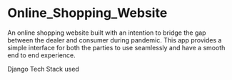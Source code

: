# Online_Shopping_Website
An online shopping website built with an intention to bridge the gap between the dealer and consumer during pandemic. 
This app provides a simple interface for both the parties to use seamlessly and have a smooth end to end experience.

Django Tech Stack used
